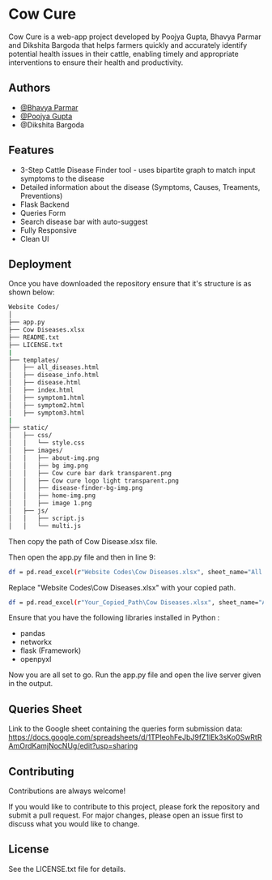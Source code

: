 
# Cow Cure

Cow Cure is a web-app project developed by Poojya Gupta, Bhavya Parmar and Dikshita Bargoda that helps farmers quickly and accurately identify potential health issues in their cattle, enabling timely and appropriate interventions to ensure their health and productivity.


## Authors

- [@Bhavya Parmar](https://www.github.com/bhavya-parmar)
- [@Poojya Gupta](https://www.github.com/poojyagupta)
- @Dikshita Bargoda


## Features

- 3-Step Cattle Disease Finder tool - uses bipartite graph to match input symptoms to the disease
- Detailed information about the disease (Symptoms, Causes, Treaments, Preventions)
- Flask Backend
- Queries Form
- Search disease bar with auto-suggest
- Fully Responsive
- Clean UI


## Deployment

Once you have downloaded the repository ensure that it's structure is as shown below:

```bash
Website Codes/
│
├── app.py
├── Cow Diseases.xlsx
├── README.txt
├── LICENSE.txt
|
├── templates/
│   ├── all_diseases.html
│   ├── disease_info.html
│   ├── disease.html
│   ├── index.html
│   ├── symptom1.html
│   ├── symptom2.html
│   ├── symptom3.html
|
├── static/
│   ├── css/
│   │   └── style.css
│   ├── images/
│   │   ├── about-img.png
│   │   ├── bg img.png
│   │   ├── Cow cure bar dark transparent.png
│   │   ├── Cow cure logo light transparent.png
│   │   ├── disease-finder-bg-img.png
│   │   ├── home-img.png
│   │   ├── image 1.png
│   ├── js/
│   │   ├── script.js
│   │   └── multi.js
```
Then copy the path of Cow Disease.xlsx file.

Then open the app.py file and then in line 9:

```bash
df = pd.read_excel(r"Website Codes\Cow Diseases.xlsx", sheet_name="All in one")
```
Replace "Website Codes\Cow Diseases.xlsx" with your copied path.

```bash
df = pd.read_excel(r"Your_Copied_Path\Cow Diseases.xlsx", sheet_name="All in one")
```
Ensure that you have the following libraries installed in Python :
- pandas
- networkx
- flask (Framework)
- openpyxl

Now you are all set to go. Run the app.py file and open the live server given in the output.
## Queries Sheet

Link to the Google sheet containing the queries form submission data:
https://docs.google.com/spreadsheets/d/1TPleohFeJbJ9fZ1lEk3sKo0SwRtRAmOrdKamjNocNUg/edit?usp=sharing

## Contributing

Contributions are always welcome!

If you would like to contribute to this project, please fork the repository and submit a pull request. For major changes, please open an issue first to discuss what you would like to change.


## License

See the LICENSE.txt file for details.


